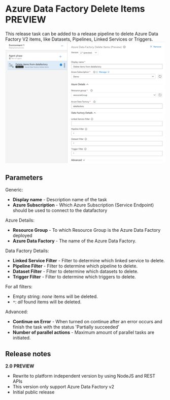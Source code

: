 # Azure Data Factory Delete Items **PREVIEW**

This release task can be added to a release pipeline to delete Azure Data Factory V2 items, like Datasets, Pipelines, Linked Services or Triggers.
![](../images/screenshot-5.png)

## Parameters

Generic:

- **Display name** - Description name of the task
- **Azure Subscription** - Which Azure Subscription (Service Endpoint) should be used to connect to the datafactory

Azure Details:
- **Resource Group** - To which Resource Group is the Azure Data Factory deployed
- **Azure Data Factory** - The name of the Azure Data Factory.

Data Factory Details:
- **Linked Service Filter** - Filter to determine which linked service to delete.
- **Pipeline Filter** - Filter to determine which pipeline to delete.
- **Dataset Filter** - Filter to determine which datasets to delete.
- **Trigger Filter** - Filter to determine which triggers to delete.

For all filters:

- Empty string: *none* items will be deleted.
- `*`: *all* found items will be deleted.

Advanced:
- **Continue on Error** - When turned on continue after an error occurs and finish the task with the status 'Partially succeeded'
- **Number of parallel actions** - Maximum amount of parallel tasks are initiated.

## Release notes

**2.0** **PREVIEW**

- Rewrite to platform independent version by using NodeJS and REST APIs
- This version only support Azure Data Factory v2
- Initial public release
